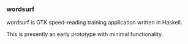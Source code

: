 ### wordsurf

wordsurf is GTK speed-reading training application written in Haskell.

This is presently an early prototype with minimal functionality. 
